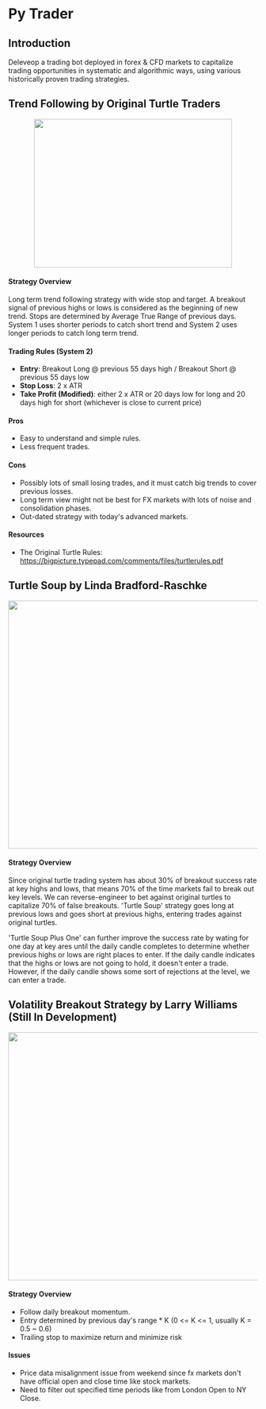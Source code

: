 # Py Trader

## Introduction

Deleveop a trading bot deployed in forex & CFD markets to capitalize trading opportunities in systematic and algorithmic ways, using various historically proven trading strategies.

## Trend Following by Original Turtle Traders

<p align="center">
  <img width="400" height="300" src="https://user-images.githubusercontent.com/41933169/113924806-3f7f0e00-97b8-11eb-918a-b2b2cd8e8e0b.png">
</p>

#### Strategy Overview

Long term trend following strategy with wide stop and target. A breakout signal of previous highs or lows is considered as the beginning of new trend. Stops are determined by Average True Range of previous days. System 1 uses shorter periods to catch short trend and System 2 uses longer periods to catch long term trend.

#### Trading Rules (System 2)

- **Entry**: Breakout Long @ previous 55 days high / Breakout Short @ previous 55 days low
- **Stop Loss**: 2 x ATR
- **Take Profit (Modified)**: either 2 x ATR or 20 days low for long and 20 days high for short (whichever is close to current price)

#### Pros

- Easy to understand and simple rules.
- Less frequent trades.

#### Cons

- Possibly lots of small losing trades, and it must catch big trends to cover previous losses.
- Long term view might not be best for FX markets with lots of noise and consolidation phases.
- Out-dated strategy with today's advanced markets.

#### Resources

- The Original Turtle Rules: https://bigpicture.typepad.com/comments/files/turtlerules.pdf

## Turtle Soup by Linda Bradford-Raschke

<p align="center">
  <img width="700" height="500" src="https://user-images.githubusercontent.com/41933169/114284407-a7825e00-9a1d-11eb-8a42-38906125221b.png">
</p>

#### Strategy Overview

Since original turtle trading system has about 30% of breakout success rate at key highs and lows, that means 70% of the time markets fail to break out key levels. We can reverse-engineer to bet against original turtles to capitalize 70% of false breakouts. 'Turtle Soup' strategy goes long at previous lows and goes short at previous highs, entering trades against original turtles.

'Turtle Soup Plus One' can further improve the success rate by wating for one day at key ares until the daily candle completes to determine whether previous highs or lows are right places to enter. If the daily candle indicates that the highs or lows are not going to hold, it doesn't enter a trade. However, if the daily candle shows some sort of rejections at the level, we can enter a trade. 

## Volatility Breakout Strategy by Larry Williams (Still In Development)

<p align="center">
  <img width="700" height="500" src="https://user-images.githubusercontent.com/41933169/114284586-e4028980-9a1e-11eb-893b-e2df34434285.png">
</p>

#### Strategy Overview

- Follow daily breakout momentum.
- Entry determined by previous day's range * K (0 <= K <= 1, usually K = 0.5 ~ 0.6)
- Trailing stop to maximize return and minimize risk

#### Issues

- Price data misalignment issue from weekend since fx markets don't have official open and close time like stock markets.
- Need to filter out specified time periods like from London Open to NY Close.


